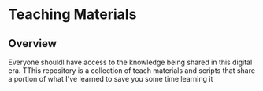 # Teaching Materials

## Overview

Everyone shouldl have access to the knowledge being shared in this digital era.
TThis repository is a collection of teach materials and scripts that share a
portion of what I've learned to save you some time learning it


